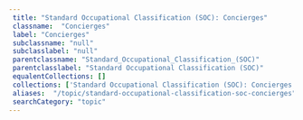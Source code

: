 ```yaml
--- 
 title: "Standard Occupational Classification (SOC): Concierges" 
 classname:  "Concierges" 
 label: "Concierges" 
 subclassname: "null" 
 subclasslabel: "null" 
 parentclassname: "Standard_Occupational_Classification_(SOC)" 
 parentclasslabel: "Standard Occupational Classification (SOC)" 
 equalentCollections: [] 
 collections: ['Standard Occupational Classification (SOC): Concierges']
 aliases:  "/topic/standard-occupational-classification-soc-concierges"  
 searchCategory: "topic" 
---
```

